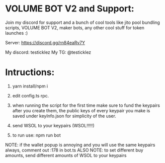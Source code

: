 # VOLUME BOT V2 and Support:
Join my discord for support and a bunch of cool tools like jito pool bundling scripts, VOLUME BOT V2, maker bots, any other cool stuff for token launches :)

Server: https://discord.gg/rn84eaRv7Y

My discord: testicklez
My TG: @testicklez

# Intructions:

1. yarn install/npm i

2. edit config.ts rpc.

3. when running the script for the first time make sure to fund the keypairs after you create them, the public keys of every keypair you make is saved under keyInfo.json for simplicity of the user.

4. send WSOL to your keypairs (WSOL!!!!!)

5. to run use: npm run bot

NOTE: if the wallet popup is annoying and you will use the same keypairs always, comment out :178 in bot.ts
ALSO NOTE: to set different buy amounts, send different amounts of WSOL to your keypairs
